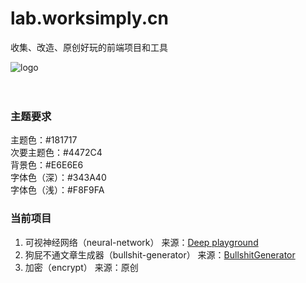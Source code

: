 # lab.worksimply.cn
收集、改造、原创好玩的前端项目和工具

![logo](https://i.ibb.co/wC1t43k/worksimply-lab.png)
<br/>
<br/>
<br/>
### 主题要求
主题色：#181717  
次要主题色：#4472C4  
背景色：#E6E6E6  
字体色（深）：#343A40  
字体色（浅）：#F8F9FA
### 当前项目
1. 可视神经网络（neural-network） 来源：[Deep playground](https://github.com/tensorflow/playground)
2. 狗屁不通文章生成器（bullshit-generator） 来源：[BullshitGenerator](https://github.com/menzi11/BullshitGenerator)
2. 加密（encrypt） 来源：原创